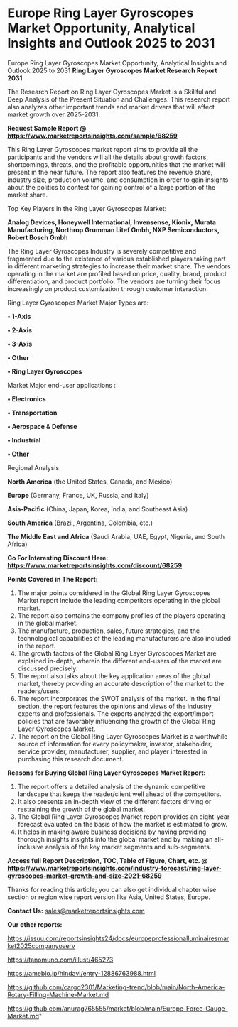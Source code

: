 # Europe Ring Layer Gyroscopes Market Opportunity, Analytical Insights and Outlook 2025 to 2031
Europe Ring Layer Gyroscopes Market Opportunity, Analytical Insights and Outlook 2025 to 2031
<strong>Ring Layer Gyroscopes Market Research Report 2031</strong>

The Research Report on Ring Layer Gyroscopes Market is a Skillful and Deep Analysis of the Present Situation and Challenges. This research report also analyzes other important trends and market drivers that will affect market growth over 2025-2031.

<strong>Request Sample Report @ <a href=https://www.marketreportsinsights.com/sample/68259>https://www.marketreportsinsights.com/sample/68259</a></strong>

This Ring Layer Gyroscopes market report aims to provide all the participants and the vendors will all the details about growth factors, shortcomings, threats, and the profitable opportunities that the market will present in the near future. The report also features the revenue share, industry size, production volume, and consumption in order to gain insights about the politics to contest for gaining control of a large portion of the market share.

Top Key Players in the Ring Layer Gyroscopes Market:

<strong>Analog Devices, Honeywell International, Invensense, Kionix, Murata Manufacturing, Northrop Grumman Litef Gmbh, NXP Semiconductors, Robert Bosch Gmbh</strong>

The Ring Layer Gyroscopes Industry is severely competitive and fragmented due to the existence of various established players taking part in different marketing strategies to increase their market share. The vendors operating in the market are profiled based on price, quality, brand, product differentiation, and product portfolio. The vendors are turning their focus increasingly on product customization through customer interaction.

Ring Layer Gyroscopes Market Major Types are:

<strong>• 1-Axis

• 2-Axis

• 3-Axis

• Other

• Ring Layer Gyroscopes</strong>

Market Major end-user applications :

<strong>• Electronics

• Transportation

• Aerospace & Defense

• Industrial

• Other</strong>

Regional Analysis

</u><strong><b>North America</b></strong> (the United States, Canada, and Mexico)

<strong><b>Europe </b></strong>(Germany, France, UK, Russia, and Italy)

<strong><b>Asia-Pacific</b></strong> (China, Japan, Korea, India, and Southeast Asia)

<strong><b>South America</b></strong> (Brazil, Argentina, Colombia, etc.)

<strong><b>The Middle East and Africa</b></strong> (Saudi Arabia, UAE, Egypt, Nigeria, and South Africa)

<strong>Go For Interesting Discount Here: <a href=https://www.marketreportsinsights.com/discount/68259>https://www.marketreportsinsights.com/discount/68259</a></strong>

<strong>Points Covered in The Report:</strong>
<ol>
  <li>The major points considered in the Global Ring Layer Gyroscopes Market report include the leading competitors operating in the global market.</li>
  <li>The report also contains the company profiles of the players operating in the global market.</li>
  <li>The manufacture, production, sales, future strategies, and the technological capabilities of the leading manufacturers are also included in the report.</li>
  <li>The growth factors of the Global Ring Layer Gyroscopes Market are explained in-depth, wherein the different end-users of the market are discussed precisely.</li>
  <li>The report also talks about the key application areas of the global market, thereby providing an accurate description of the market to the readers/users.</li>
  <li>The report incorporates the SWOT analysis of the market. In the final section, the report features the opinions and views of the industry experts and professionals. The experts analyzed the export/import policies that are favorably influencing the growth of the Global Ring Layer Gyroscopes Market.</li>
  <li>The report on the Global Ring Layer Gyroscopes Market is a worthwhile source of information for every policymaker, investor, stakeholder, service provider, manufacturer, supplier, and player interested in purchasing this research document.</li>
</ol>
<strong>Reasons for Buying Global Ring Layer Gyroscopes Market Report:</strong>

<ol>
  <li>The report offers a detailed analysis of the dynamic competitive landscape that keeps the reader/client well ahead of the competitors.</li>
  <li>It also presents an in-depth view of the different factors driving or restraining the growth of the global market.</li>
  <li>The Global Ring Layer Gyroscopes Market report provides an eight-year forecast evaluated on the basis of how the market is estimated to grow.</li>
  <li>It helps in making aware business decisions by having providing thorough insights insights into the global market and by making an all-inclusive analysis of the key market segments and sub-segments.</li>
</ol>
<strong>Access full Report Description, TOC, Table of Figure, Chart, etc. @ <a href=https://www.marketreportsinsights.com/industry-forecast/ring-layer-gyroscopes-market-growth-and-size-2021-68259>https://www.marketreportsinsights.com/industry-forecast/ring-layer-gyroscopes-market-growth-and-size-2021-68259</a></strong>


Thanks for reading this article; you can also get individual chapter wise section or region wise report version like Asia, United States, Europe.

<strong>Contact Us:</strong>
sales@marketreportsinsights.com

<strong>Our other reports:</strong>

<a href=https://issuu.com/reportsinsights24/docs/europeprofessionalluminairesmarket2025companyoverv>https://issuu.com/reportsinsights24/docs/europeprofessionalluminairesmarket2025companyoverv</a>

<a href=https://tanomuno.com/illust/465273>https://tanomuno.com/illust/465273</a>

<a href=https://ameblo.jp/hindavi/entry-12886763988.html>https://ameblo.jp/hindavi/entry-12886763988.html</a>

<a href=https://github.com/cargo2301/Marketing-trend/blob/main/North-America-Rotary-Filling-Machine-Market.md>https://github.com/cargo2301/Marketing-trend/blob/main/North-America-Rotary-Filling-Machine-Market.md</a>

<a href=https://github.com/anurag765555/market/blob/main/Europe-Force-Gauge-Market.md>https://github.com/anurag765555/market/blob/main/Europe-Force-Gauge-Market.md</a>"

